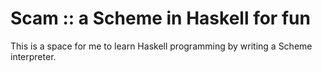# Scam :: a Scheme in Haskell for fun

This is a space for me to learn Haskell programming by writing a Scheme interpreter.
